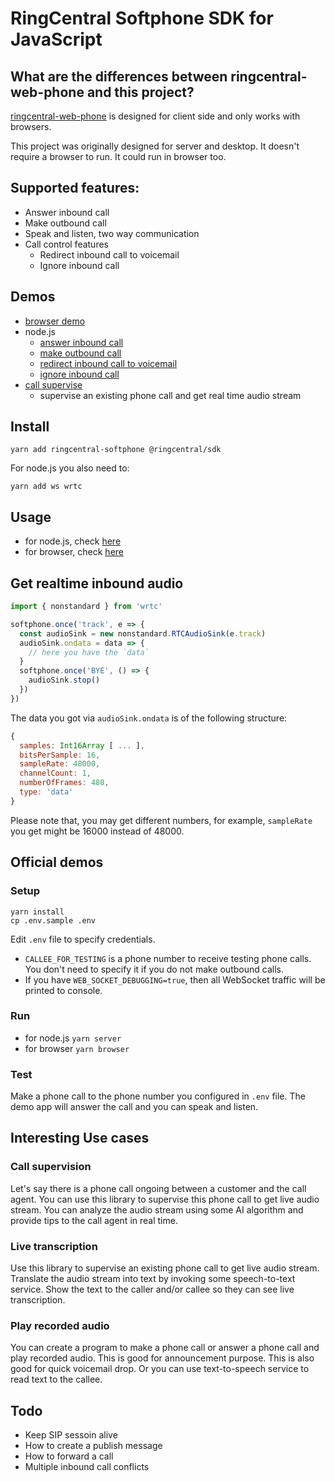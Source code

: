 # RingCentral Softphone SDK for JavaScript

## What are the differences between ringcentral-web-phone and this project?

[ringcentral-web-phone](https://github.com/ringcentral/ringcentral-web-phone) is designed for client side and only works with browsers.

This project was originally designed for server and desktop. It doesn't require a browser to run. It could run in browser too.


## Supported features:

- Answer inbound call
- Make outbound call
- Speak and listen, two way communication
- Call control features
    - Redirect inbound call to voicemail
    - Ignore inbound call


## Demos

- [browser demo](./demos/browser)
- node.js
    - [answer inbound call](./demos/node/answer-and-talk.js)
    - [make outbound call](./demos/node/outbound-call.js)
    - [redirect inbound call to voicemail](./demos/node/to-voicemail.js)
    - [ignore inbound call](./demos/node/ignore.js)
- [call supervise](https://github.com/tylerlong/ringcentral-call-supervise-demo)
    - supervise an existing phone call and get real time audio stream


## Install

```
yarn add ringcentral-softphone @ringcentral/sdk
```

For node.js you also need to:

```
yarn add ws wrtc
```


## Usage

- for node.js, check [here](./demos/node)
- for browser, check [here](./demos/browser)


## Get realtime inbound audio

```js
import { nonstandard } from 'wrtc'

softphone.once('track', e => {
  const audioSink = new nonstandard.RTCAudioSink(e.track)
  audioSink.ondata = data => {
    // here you have the `data`
  }
  softphone.once('BYE', () => {
    audioSink.stop()
  })
})
```

The data you got via `audioSink.ondata` is of the following structure:

```js
{
  samples: Int16Array [ ... ],
  bitsPerSample: 16,
  sampleRate: 48000,
  channelCount: 1,
  numberOfFrames: 480,
  type: 'data'
}
```

Please note that, you may get different numbers, for example, `sampleRate` you get might be 16000 instead of 48000.


## Official demos

### Setup

```
yarn install
cp .env.sample .env
```

Edit `.env` file to specify credentials.

- `CALLEE_FOR_TESTING` is a phone number to receive testing phone calls. You don't need to specify it if you do not make outbound calls.
- If you have `WEB_SOCKET_DEBUGGING=true`, then all WebSocket traffic will be printed to console.


### Run

- for node.js `yarn server`
- for browser `yarn browser`


### Test

Make a phone call to the phone number you configured in `.env` file. The demo app will answer the call and you can speak and listen.


## Interesting Use cases

### Call supervision

Let's say there is a phone call ongoing between a customer and the call agent.
You can use this library to supervise this phone call to get live audio stream.
You can analyze the audio stream using some AI algorithm and provide tips to the call agent in real time.


### Live transcription

Use this library to supervise an existing phone call to get live audio stream.
Translate the audio stream into text by invoking some speech-to-text service.
Show the text to the caller and/or callee so they can see live transcription.


### Play recorded audio

You can create a program to make a phone call or answer a phone call and play recorded audio.
This is good for announcement purpose. This is also good for quick voicemail drop.
Or you can use text-to-speech service to read text to the callee.


## Todo

- Keep SIP sessoin alive
- How to create a publish message
- How to forward a call
- Multiple inbound call conflicts

